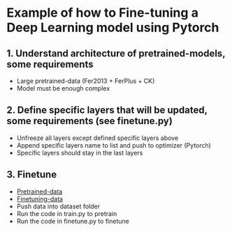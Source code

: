 # Example of how to Fine-tuning a Deep Learning model using Pytorch

## 1. Understand architecture of pretrained-models, some requirements

- Large pretrained-data (Fer2013 + FerPlus + CK)
- Model must be enough complex

## 2. Define specific layers that will be updated, some requirements (see finetune.py)

- Unfreeze all layers except defined specific layers above
- Append specific layers name to list and push to optimizer (Pytorch)
- Specific layers should stay in the last layers

## 3. Finetune

- [Pretrained-data](https://drive.google.com/file/d/1SrJGftqih4MCLjrT2xJgNXOLQAYKXbbB/view?usp=sharing)
- [Finetuning-data](https://drive.google.com/file/d/1Wdojeyb2il-qqprRyC6oHzK4k4X6H0mE/view?usp=sharing)
- Push data into dataset folder
- Run the code in train.py to pretrain
- Run the code in finetune.py to finetune
